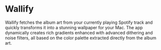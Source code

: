 # Wallify
Wallify fetches the album art from your currently playing Spotify track and quickly transforms it into a stunning wallpaper for your Mac. The app dynamically creates rich gradients enhanced with advanced dithering and noise filters, all based on the color palette extracted directly from the album art.
